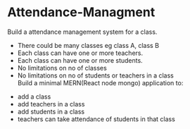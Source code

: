# Attendance-Managment

Build a attendance management system for a class.
- There could be many classes eg class A, class B
- Each class can have one or more teachers.
- Each class can have one or more students.
- No limitations on no of classes
- No limitations on no of students or teachers in a class  
Build a minimal MERN(React node mongo) application to:  
* add a class
* add teachers in a class
* add students in a class
* teachers can take attendance of students in that class

